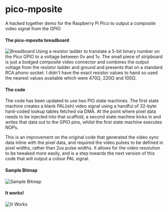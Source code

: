 # pico-mposite
A hacked together demo for the Raspberry Pi Pico to output a composite video signal from the GPIO

#### The pico-mposite breadboard
![Breadboard](https://github.com/breakintoprogram/pico-mposite/blob/main/images/breadboard.jpeg)
Using a resistor ladder to translate a 5-bit binary number on the Pico GPIO to a voltage between 0v and 1v. The small piece of stripboard is just a bodged composite video connector and combines the output voltage from the resistor ladder and ground and presents that on a standard RCA phono socket. I didn't have the exact resistor values to hand so used the nearest values available which were 470Ω, 220Ω and 100Ω.

#### The code
The code has been updated to use two PIO state machines. The first state machine creates a blank PAL(ish) video signal using a handful of 32-byte hard-coded lookup tables fetched via DMA. At the point where pixel data needs to be injected into that scaffold, a second state machine kicks in and writes that data out to the GPIO pins, whilst the first state machine executes NOPs.

This is an improvement on the original code that generated the video sync data inline with the pixel data, and required the video pulses to be defined
in pixel widths, rather than 2us pulse widths. It allows for the video resolution to be tweaked more easily, and is a step towards the next version of this code that will output a colour PAL signal.

#### Sample Bitmap
![Sample Bitmap](https://github.com/breakintoprogram/pico-mposite/blob/main/images/bitmap.png)

#### It works!
![It Works](https://github.com/breakintoprogram/pico-mposite/blob/main/images/video_output.jpeg)
